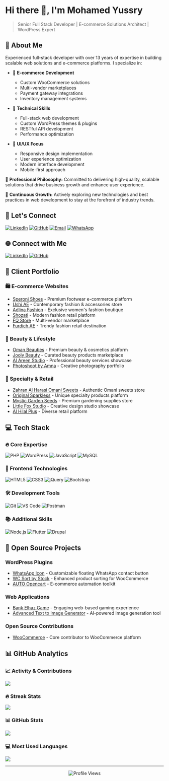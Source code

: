 # Hi there 👋, I'm Mohamed Yussry
> Senior Full Stack Developer | E-commerce Solutions Architect | WordPress Expert

## 💫 About Me
Experienced full-stack developer with over 13 years of expertise in building scalable web solutions and e-commerce platforms. I specialize in:

- 🎯 **E-commerce Development**
  - Custom WooCommerce solutions
  - Multi-vendor marketplaces
  - Payment gateway integrations
  - Inventory management systems

- 🔧 **Technical Skills**
  - Full-stack web development
  - Custom WordPress themes & plugins
  - RESTful API development
  - Performance optimization

- 🎨 **UI/UX Focus**
  - Responsive design implementation
  - User experience optimization
  - Modern interface development
  - Mobile-first approach

🌟 **Professional Philosophy:** Committed to delivering high-quality, scalable solutions that drive business growth and enhance user experience.

🔄 **Continuous Growth:** Actively exploring new technologies and best practices in web development to stay at the forefront of industry trends.

## 📱 Let's Connect
[![LinkedIn](https://img.shields.io/badge/LinkedIn-%230077B5.svg?logo=linkedin&logoColor=white)](https://linkedin.com/in/mohamedyussry)
[![GitHub](https://img.shields.io/badge/GitHub-%23121011.svg?logo=github&logoColor=white)](https://github.com/mohamedyussry)
[![Email](https://img.shields.io/badge/Email-D14836?logo=gmail&logoColor=white)](mailto:mohammed.yussry@gmail.com)
[![WhatsApp](https://img.shields.io/badge/WhatsApp-25D366?logo=whatsapp&logoColor=white)](https://wa.me/201066211527)

## 🌐 Connect with Me
[![LinkedIn](https://img.shields.io/badge/LinkedIn-%230077B5.svg?logo=linkedin&logoColor=white)](https://linkedin.com/in/mohamedyussry)
[![GitHub](https://img.shields.io/badge/GitHub-%23121011.svg?logo=github&logoColor=white)](https://github.com/mohamedyussry)

## 💼 Client Portfolio

### 🛍️ E-commerce Websites
* [Speroni Shoes](https://speronishoes.com) - Premium footwear e-commerce platform
* [Ushi AE](https://ushi-ae.com) - Contemporary fashion & accessories store
* [Adlina Fashion](https://adlinafashion.com) - Exclusive women's fashion boutique
* [Shozati](https://shozati.net) - Modern fashion retail platform
* [FQ Store](https://fq-store.com) - Multi-vendor marketplace
* [Furdich AE](https://furdichae.com) - Trendy fashion retail destination

### 💄 Beauty & Lifestyle
* [Oman Beauties](https://omanbeauties.com) - Premium beauty & cosmetics platform
* [Jooly Beauty](https://jooolybeauty.com) - Curated beauty products marketplace
* [Al Areen Studio](https://alareenstudio.com) - Professional beauty services showcase
* [Photoshoot by Amna](https://photoshootbyamna.com) - Creative photography portfolio

### 🍰 Specialty & Retail
* [Zahran Al Harasi Omani Sweets](https://zahranalharasiomanisweets.com) - Authentic Omani sweets store
* [Original Sparkless](https://originalsparkless.com) - Unique specialty products platform
* [Mystic Garden Seeds](https://mysticgardenseeds.net) - Premium gardening supplies store
* [Little Fox Studio](https://littlefoxstudio.net) - Creative design studio showcase
* [Al Hilal Plus](https://alhilalplus.net) - Diverse retail platform

## 💻 Tech Stack

### 🔥 Core Expertise
![PHP](https://img.shields.io/badge/PHP-%23777BB4.svg?style=for-the-badge&logo=php&logoColor=white)
![WordPress](https://img.shields.io/badge/WordPress-%23117AC9.svg?style=for-the-badge&logo=WordPress&logoColor=white)
![JavaScript](https://img.shields.io/badge/JavaScript-%23323330.svg?style=for-the-badge&logo=javascript&logoColor=%23F7DF1E)
![MySQL](https://img.shields.io/badge/MySQL-%2300f.svg?style=for-the-badge&logo=mysql&logoColor=white)

### 🎨 Frontend Technologies
![HTML5](https://img.shields.io/badge/HTML5-%23E34F26.svg?style=for-the-badge&logo=html5&logoColor=white)
![CSS3](https://img.shields.io/badge/CSS3-%231572B6.svg?style=for-the-badge&logo=css3&logoColor=white)
![jQuery](https://img.shields.io/badge/jQuery-%230769AD.svg?style=for-the-badge&logo=jquery&logoColor=white)
![Bootstrap](https://img.shields.io/badge/Bootstrap-%23563D7C.svg?style=for-the-badge&logo=bootstrap&logoColor=white)

### 🛠️ Development Tools
![Git](https://img.shields.io/badge/Git-%23F05033.svg?style=for-the-badge&logo=git&logoColor=white)
![VS Code](https://img.shields.io/badge/VS%20Code-0078d7.svg?style=for-the-badge&logo=visual-studio-code&logoColor=white)
![Postman](https://img.shields.io/badge/Postman-FF6C37?style=for-the-badge&logo=postman&logoColor=white)

### 📚 Additional Skills
![Node.js](https://img.shields.io/badge/Node.js-6DA55F?style=for-the-badge&logo=node.js&logoColor=white)
![Flutter](https://img.shields.io/badge/Flutter-%2302569B.svg?style=for-the-badge&logo=Flutter&logoColor=white)
![Drupal](https://img.shields.io/badge/Drupal-%230678BE.svg?style=for-the-badge&logo=drupal&logoColor=white)

## 🚀 Open Source Projects

### WordPress Plugins
* [WhatsApp Icon](https://github.com/mohamedyussry/WhatsApp-Icon) - Customizable floating WhatsApp contact button
* [WC Sort by Stock](https://github.com/mohamedyussry/wc-sort-by-stock) - Enhanced product sorting for WooCommerce
* [AUTO Opencart](https://github.com/mohamedyussry/AUTO-opencart) - E-commerce automation toolkit

### Web Applications
* [Bank Elhaz Game](https://github.com/mohamedyussry/bank-elhaz-game) - Engaging web-based gaming experience
* [Advanced Text to Image Generator](https://github.com/mohamedyussry/Advanced-Text-to-Image-Generator-free) - AI-powered image generation tool

### Open Source Contributions
* [WooCommerce](https://github.com/mohamedyussry/woocommerce) - Core contributor to WooCommerce platform

## 📊 GitHub Analytics

### 📈 Activity & Contributions
![](https://github-readme-activity-graph.vercel.app/graph?username=mohamedyussry&theme=dark&hide_border=false&background=0F172A)

### 🔥 Streak Stats
![](https://github-readme-streak-stats.herokuapp.com/?user=mohamedyussry&theme=dark&hide_border=false)

### 📊 GitHub Stats
![](https://github-readme-stats.vercel.app/api?username=mohamedyussry&theme=dark&hide_border=false&include_all_commits=true&count_private=true)

### 💻 Most Used Languages
![](https://github-readme-stats.vercel.app/api/top-langs/?username=mohamedyussry&theme=dark&hide_border=false&include_all_commits=true&count_private=true&layout=compact)

---
<p align="center">
  <img src="https://visitcount.itsvg.in/api?id=mohamedyussry&icon=0&color=0" alt="Profile Views">
</p>
